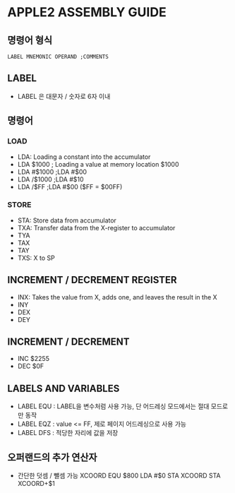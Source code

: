 # APPLE2 ASSEMBLY GUIDE
## 명령어 형식
```
LABEL MNEMONIC OPERAND ;COMMENTS
```

## LABEL

- LABEL 은 대문자 / 숫자로 6자 이내

## 명령어

### LOAD

- LDA: Loading a constant into the accumulator
- LDA $1000 ; Loading a value at memory location $1000
- LDA #$1000 ;LDA #$00
- LDA /$1000 ;LDA #$10
- LDA /$FF   ;LDA #$00 ($FF = $00FF)

### STORE

- STA: Store data from accumulator
- TXA: Transfer data from the X-register to accumulator
- TYA
- TAX
- TAY
- TXS: X to SP

## INCREMENT / DECREMENT REGISTER

- INX: Takes the value from X, adds one, and leaves the result in the X
- INY
- DEX
- DEY

## INCREMENT / DECREMENT

- INC $2255
- DEC $0F


## LABELS AND VARIABLES

- LABEL EQU <value> : LABEL을 변수처럼 사용 가능, 단 어드레싱 모드에서는 절대 모드로만 동작
- LABEL EQZ <value> : value <= FF, 제로 페이지 어드레싱으로 사용 가능
- LABEL DFS <value> : 적당한 자리에 값을 저장

## 오퍼랜드의 추가 연산자

- 간단한 덧셈 / 뺄셈 가능
XCOORD EQU $800
       LDA #$0
       STA XCOORD
       STA XCOORD+$1
